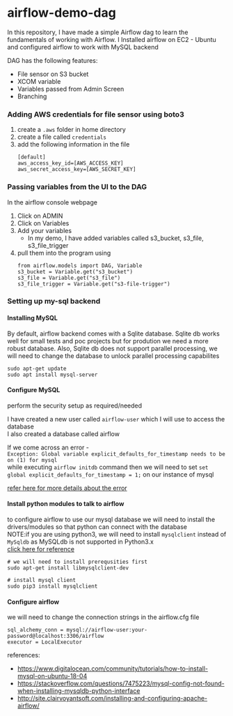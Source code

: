 # airflow-demo-dag

In this repository, I have made a simple Airflow dag to learn the fundamentals of working with Airflow. I Installed airflow on EC2 - Ubuntu
and configured airflow to work with MySQL backend


DAG has the following features:
- File sensor on S3 bucket
- XCOM variable
- Variables passed from Admin Screen
- Branching

### Adding AWS credentials for file sensor using boto3

1. create a `.aws` folder in home directory
2. create a file called `credentials`
3. add the following information in the file
    ```
    [default]
    aws_access_key_id=[AWS_ACCESS_KEY]
    aws_secret_access_key=[AWS_SECRET_KEY]
    ```
  
### Passing variables from the UI to the DAG

In the airflow console webpage
1. Click on ADMIN
2. Click on Variables
3. Add your variables
    * In my demo, I have added variables called s3_bucket, s3_file, s3_file_trigger
4. pull them into the program using
    ```
    from airflow.models import DAG, Variable
    s3_bucket = Variable.get("s3_bucket")             
    s3_file = Variable.get("s3_file")                   
    s3_file_trigger = Variable.get("s3-file-trigger")   
    ```
    
### Setting up my-sql backend

#### Installing MySQL
By default, airflow backend comes with a Sqlite database. Sqlite db works well for small tests and poc projects but for prodution we need a more robust database. Also, Sqlite db does not support parallel processing, we will need to change the database to unlock parallel processing capabilites 
```
sudo apt-get update
sudo apt install mysql-server
```
 
#### Configure MySQL
perform the security setup as required/needed

I have created a new user called `airflow-user` which I will use to access the database  
I also created a database called airflow  

If we come across an error -  
`Exception: Global variable explicit_defaults_for_timestamp needs to be on (1) for mysql`   
while executing `airflow initdb` command then we will need to set
`set global explicit_defaults_for_timestamp = 1;` 
on our instance of mysql

[refer here for more details about the error](https://stackoverflow.com/questions/15701636/how-to-enable-explicit-defaults-for-timestamp/40886460)

#### Install python modules to talk to airflow
to configure airflow to use our mysql database we will need to install the drivers/modules so that python can connect with the database  
NOTE:if you are using python3, we will need to install `mysqlclient` instead of `MySqldb` as MySQLdb is not supported in Python3.x  
[click here for reference](https://stackoverflow.com/questions/7475223/mysql-config-not-found-when-installing-mysqldb-python-interface)

```
# we will need to install prerequsities first
sudo apt-get install libmysqlclient-dev

# install mysql client
sudo pip3 install mysqlclient
```

#### Configure airflow
we will need to change the connection strings in the airflow.cfg file

```
sql_alchemy_conn = mysql://airflow-user:your-password@localhost:3306/airflow
executor = LocalExecutor
```

references:
*  https://www.digitalocean.com/community/tutorials/how-to-install-mysql-on-ubuntu-18-04
*  https://stackoverflow.com/questions/7475223/mysql-config-not-found-when-installing-mysqldb-python-interface
*  http://site.clairvoyantsoft.com/installing-and-configuring-apache-airflow/
